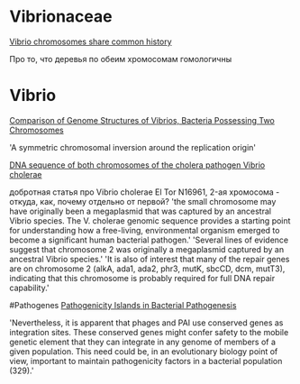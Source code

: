 # Vibrionaceae
[Vibrio chromosomes share common history](https://www.ncbi.nlm.nih.gov/pmc/articles/PMC2875227/)

Про то, что деревья по обеим хромосомам гомологичны

# Vibrio
[Comparison of Genome Structures of Vibrios, Bacteria Possessing Two Chromosomes](https://www.ncbi.nlm.nih.gov/pmc/articles/PMC135242/)

'A symmetric chromosomal inversion around the replication origin'

[DNA sequence of both chromosomes of the cholera pathogen Vibrio cholerae](http://www.nature.com/nature/journal/v406/n6795/full/406477a0.html)

добротная статья про Vibrio cholerae El Tor N16961, 2-ая хромосома - откуда, как, почему отдельно от первой?
'the small chromosome may have originally been a megaplasmid that was captured by an ancestral Vibrio species. The V. cholerae genomic sequence provides a starting point for understanding how a free-living, environmental organism emerged to become a significant human bacterial pathogen.' 
'Several lines of evidence suggest that chromosome 2 was originally a megaplasmid captured by an ancestral Vibrio species.'
'It is also of interest that many of the repair genes are on chromosome 2 (alkA, ada1, ada2, phr3, mutK, sbcCD, dcm, mutT3), indicating that this chromosome is probably required for full DNA repair capability.'

#Pathogenes
[Pathogenicity Islands in Bacterial Pathogenesis](http://www.ncbi.nlm.nih.gov/pmc/articles/PMC321463/)

'Nevertheless, it is apparent that phages and PAI use conserved genes as integration sites. These conserved genes might confer safety to the mobile genetic element that they can integrate in any genome of members of a given population. This need could be, in an evolutionary biology point of view, important to maintain pathogenicity factors in a bacterial population (329).'


